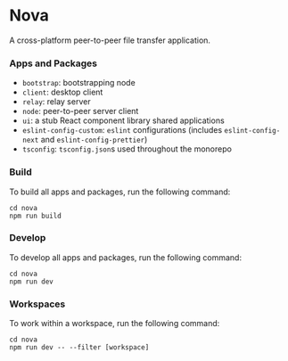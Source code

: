 # Nova

A cross-platform peer-to-peer file transfer application.


### Apps and Packages

- `bootstrap`: bootstrapping node
- `client`: desktop client
- `relay`: relay server
- `node`: peer-to-peer server client
- `ui`: a stub React component library shared applications
- `eslint-config-custom`: `eslint` configurations (includes `eslint-config-next` and `eslint-config-prettier`)
- `tsconfig`: `tsconfig.json`s used throughout the monorepo

### Build

To build all apps and packages, run the following command:

```
cd nova
npm run build
```

### Develop

To develop all apps and packages, run the following command:

```
cd nova
npm run dev
```

### Workspaces

To work within a workspace, run the following command:

```
cd nova
npm run dev -- --filter [workspace]
```
